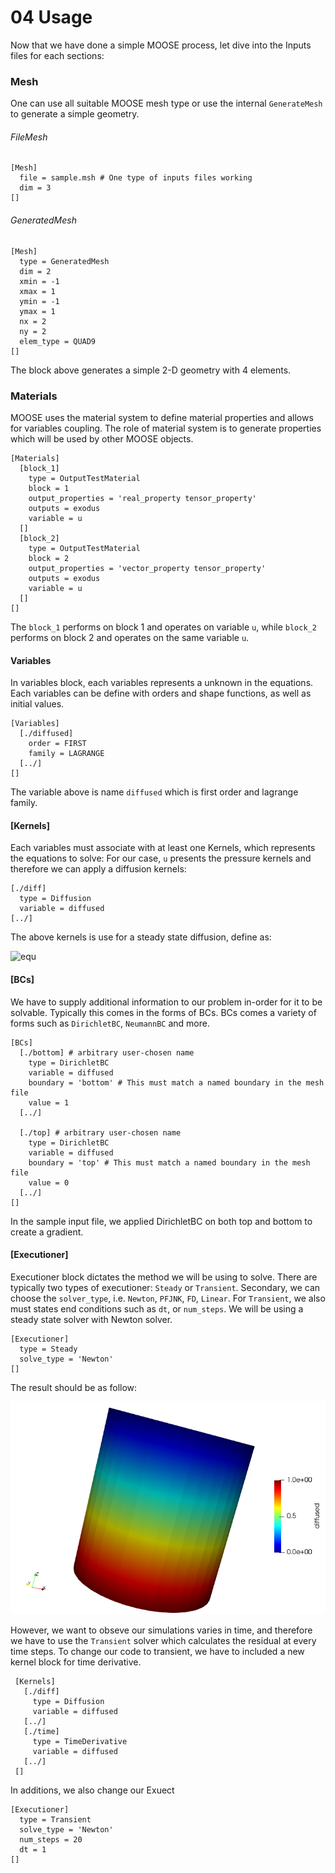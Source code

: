 # 04 Usage

Now that we have done a simple MOOSE process, let dive into the Inputs files for each sections:


### Mesh

One can use all suitable MOOSE mesh type or use the internal `GenerateMesh` to generate a simple geometry.

######  FileMesh

    [Mesh]
      file = sample.msh # One type of inputs files working
      dim = 3
    []


######  GeneratedMesh

    [Mesh]
      type = GeneratedMesh
      dim = 2
      xmin = -1
      xmax = 1
      ymin = -1
      ymax = 1
      nx = 2
      ny = 2
      elem_type = QUAD9
    []

The block above generates a simple 2-D geometry with 4 elements.

### Materials

MOOSE uses the material system to define material properties and allows for variables coupling. The role of material system is to generate properties which will be used by other MOOSE objects.

    [Materials]
      [block_1]
        type = OutputTestMaterial
        block = 1
        output_properties = 'real_property tensor_property'
        outputs = exodus
        variable = u
      []
      [block_2]
        type = OutputTestMaterial
        block = 2
        output_properties = 'vector_property tensor_property'
        outputs = exodus
        variable = u
      []
    []

The `block_1` performs on block 1 and operates on variable `u`, while `block_2` performs on block 2 and operates on the same variable `u`.


#### Variables

In variables block, each variables represents a unknown in the equations. Each variables can be define with orders and shape functions, as well as initial values.

    [Variables]
      [./diffused]
        order = FIRST
        family = LAGRANGE
      [../]
    []

The variable above is name `diffused` which is first order and lagrange family.

#### [Kernels]

Each variables must associate with at least one Kernels, which represents the equations to solve:
For our case, `u` presents the pressure kernels and therefore we can apply a diffusion kernels:

    [./diff]
      type = Diffusion
      variable = diffused
    [../]

The above kernels is use for a steady state diffusion, define as:

![equ](https://latex.codecogs.com/gif.latex?-\nabla&space;\cdot&space;\nabla&space;u&space;=&space;0&space;\in&space;\Omega)




#### [BCs]

We have to supply additional information to our problem in-order for it to be solvable. Typically this comes in the forms of BCs. BCs comes a variety of forms such as `DirichletBC`, `NeumannBC` and more.

    [BCs]
      [./bottom] # arbitrary user-chosen name
        type = DirichletBC
        variable = diffused
        boundary = 'bottom' # This must match a named boundary in the mesh file
        value = 1
      [../]

      [./top] # arbitrary user-chosen name
        type = DirichletBC
        variable = diffused
        boundary = 'top' # This must match a named boundary in the mesh file
        value = 0
      [../]
    []

In the sample input file, we applied DirichletBC on both top and bottom to create a gradient.


#### [Executioner]

Executioner block dictates the method we will be using to solve. There are typically two types of executioner: `Steady` or `Transient`. Secondary, we can choose the `solver_type`, i.e. `Newton`, `PFJNK`, `FD`, `Linear`. For `Transient`, we also must states end conditions such as `dt`, or `num_steps`. We will be using a steady state solver with Newton solver.

    [Executioner]
      type = Steady
      solve_type = 'Newton'
    []


The result should be as follow:

![outputs_04](media/04_mug.png)

 However, we want to obseve our simulations varies in time, and therefore we have to use the `Transient` solver which calculates the residual at every time steps. To change our code to transient, we have to included a new kernel block for time derivative.

     [Kernels]
       [./diff]
         type = Diffusion
         variable = diffused
       [../]
       [./time]
         type = TimeDerivative
         variable = diffused
       [../]
     []

In additions, we also change our Exuect

    [Executioner]
      type = Transient
      solve_type = 'Newton'
      num_steps = 20
      dt = 1
    []
